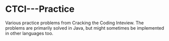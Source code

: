 # CTCI---Practice
Various practice problems from Cracking the Coding Inteview. The problems are primarily solved in Java, but might sometimes be implemented in other languages too.
